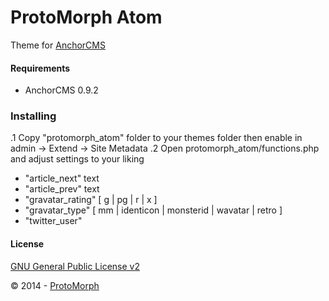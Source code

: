 ProtoMorph Atom
======================

Theme for [AnchorCMS][2]

#### Requirements

- AnchorCMS 0.9.2

### Installing

.1 Copy "protomorph_atom" folder to your themes folder then enable in admin -> Extend -> Site Metadata
.2 Open protomorph_atom/functions.php and adjust settings to your liking
 - "article_next" text
 - "article_prev" text
 - "gravatar_rating" [ g | pg | r | x ]
 - "gravatar_type" [ mm | identicon | monsterid | wavatar | retro ]
 - "twitter_user"

#### License

[GNU General Public License v2][3]

© 2014 - [ProtoMorph][1]

[1]: http://protomorph.tk/
[2]: http://anchorcms.com/
[3]: http://opensource.org/licenses/GPL-2.0
